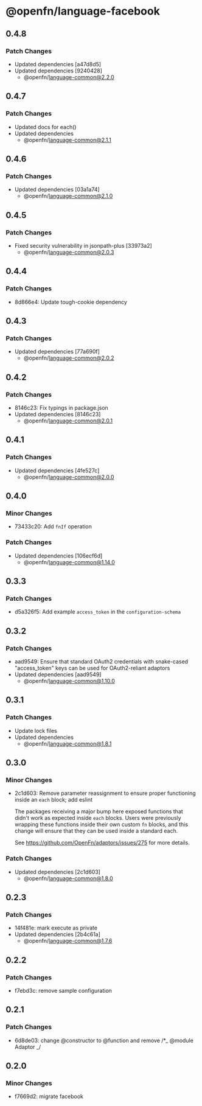 # @openfn/language-facebook

## 0.4.8

### Patch Changes

- Updated dependencies [a47d8d5]
- Updated dependencies [9240428]
  - @openfn/language-common@2.2.0

## 0.4.7

### Patch Changes

- Updated docs for each()
- Updated dependencies
  - @openfn/language-common@2.1.1

## 0.4.6

### Patch Changes

- Updated dependencies [03a1a74]
  - @openfn/language-common@2.1.0

## 0.4.5

### Patch Changes

- Fixed security vulnerability in jsonpath-plus [33973a2]
  - @openfn/language-common@2.0.3

## 0.4.4

### Patch Changes

- 8d866e4: Update tough-cookie dependency

## 0.4.3

### Patch Changes

- Updated dependencies [77a690f]
  - @openfn/language-common@2.0.2

## 0.4.2

### Patch Changes

- 8146c23: Fix typings in package.json
- Updated dependencies [8146c23]
  - @openfn/language-common@2.0.1

## 0.4.1

### Patch Changes

- Updated dependencies [4fe527c]
  - @openfn/language-common@2.0.0

## 0.4.0

### Minor Changes

- 73433c20: Add `fnIf` operation

### Patch Changes

- Updated dependencies [106ecf6d]
  - @openfn/language-common@1.14.0

## 0.3.3

### Patch Changes

- d5a326f5: Add example `access_token` in the `configuration-schema`

## 0.3.2

### Patch Changes

- aad9549: Ensure that standard OAuth2 credentials with snake-cased
  "access_token" keys can be used for OAuth2-reliant adaptors
- Updated dependencies [aad9549]
  - @openfn/language-common@1.10.0

## 0.3.1

### Patch Changes

- Update lock files
- Updated dependencies
  - @openfn/language-common@1.8.1

## 0.3.0

### Minor Changes

- 2c1d603: Remove parameter reassignment to ensure proper functioning inside an
  `each` block; add eslint

  The packages receiving a major bump here exposed functions that didn't work as
  expected inside `each` blocks. Users were previously wrapping these functions
  inside their own custom `fn` blocks, and this change will ensure that they can
  be used inside a standard each.

  See https://github.com/OpenFn/adaptors/issues/275 for more details.

### Patch Changes

- Updated dependencies [2c1d603]
  - @openfn/language-common@1.8.0

## 0.2.3

### Patch Changes

- 14f481e: mark execute as private
- Updated dependencies [2b4c61a]
  - @openfn/language-common@1.7.6

## 0.2.2

### Patch Changes

- f7ebd3c: remove sample configuration

## 0.2.1

### Patch Changes

- 6d8de03: change @constructor to @function and remove /\*_ @module Adaptor _/

## 0.2.0

### Minor Changes

- f7669d2: migrate facebook
